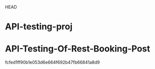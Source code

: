  HEAD
# API-testing-proj
# API-Testing-Of-Rest-Booking-Post
 fcfed1ff90b1e053d6e664f692b47fb66841a8d9
